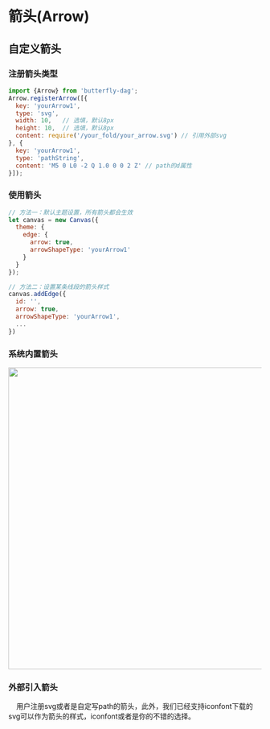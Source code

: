 # 箭头(Arrow)

## 自定义箭头

### 注册箭头类型

```js
import {Arrow} from 'butterfly-dag';
Arrow.registerArrow([{
  key: 'yourArrow1',
  type: 'svg',
  width: 10,   // 选填，默认8px
  height: 10,  // 选填，默认8px
  content: require('/your_fold/your_arrow.svg') // 引用外部svg
}, {
  key: 'yourArrow1',
  type: 'pathString',
  content: 'M5 0 L0 -2 Q 1.0 0 0 2 Z' // path的d属性
}]);

```

### 使用箭头
```js
// 方法一：默认主题设置，所有箭头都会生效
let canvas = new Canvas({
  theme: {
    edge: {
      arrow: true,
      arrowShapeType: 'yourArrow1'
    }
  }
});

// 方法二：设置某条线段的箭头样式
canvas.addEdge({
  id: '',
  arrow: true,
  arrowShapeType: 'yourArrow1',
  ...
})
```

### 系统内置箭头

<img width="600" src="https://img.alicdn.com/imgextra/i1/O1CN01aFWWuR1ZtSga2X8vm_!!6000000003252-2-tps-1418-333.png">

### 外部引入箭头

&nbsp;&nbsp;&nbsp;&nbsp;用户注册svg或者是自定写path的箭头，此外，我们已经支持iconfont下载的svg可以作为箭头的样式，iconfont或者是你的不错的选择。